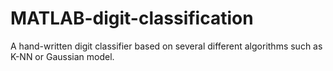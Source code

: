 # MATLAB-digit-classification
A hand-written digit classifier based on several different algorithms such as K-NN or Gaussian model.
